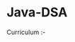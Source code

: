 # Java-DSA

Curriculum :- <a href="https://1drv.ms/x/s!AmwK-VdZWMyxg3dazvDbloOtruky" target = "_blank"> </a>